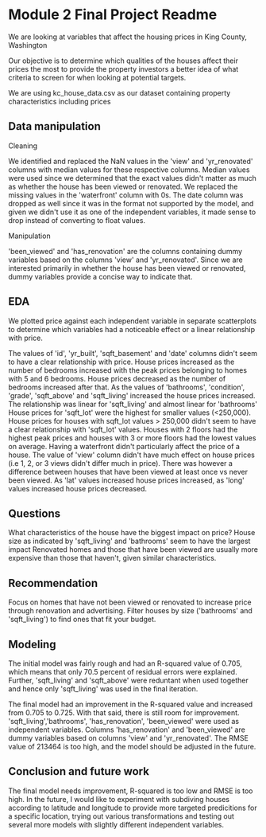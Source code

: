 
# Module 2 Final Project Readme

We are looking at variables that affect the housing prices in King County, Washington

Our objective is to determine which qualities of the houses affect their prices the most to provide the property investors a better idea of what criteria to screen for when looking at potential targets.

We are using kc_house_data.csv as our dataset containing property characteristics including prices

## Data manipulation

Cleaning

We identified and replaced the NaN values in the 'view' and 'yr_renovated' columns with median values for these respective columns. Median values were used since we determined that the exact values didn't matter as much as whether the house has been viewed or renovated. We replaced the missing values in the 'waterfront' column with 0s. The date column was dropped as well since it was in the format not supported by the model, and given we didn't use it as one of the independent variables, it made sense to drop instead of converting to float values.

Manipulation

'been_viewed' and 'has_renovation' are the columns containing dummy variables based on the columns 'view' and 'yr_renovated'. Since we are interested primarily in whether the house has been viewed or renovated, dummy variables provide a concise way to indicate that.

## EDA

We plotted price against each independent variable in separate scatterplots to determine which variables had a noticeable effect or a linear relationship with price.

The values of 'id', 'yr_built', 'sqft_basement' and 'date' columns didn't seem to have a clear relationship with price.
House prices increased as the number of bedrooms increased with the peak prices belonging to homes with 5 and 6 bedrooms. House prices decreased as the number of bedrooms increased after that.
As the values of 'bathrooms', 'condition', 'grade', 'sqft_above' and 'sqft_living' increased the house prices increased. The relationship was linear for 'sqft_living' and almost linear for 'bathrooms'
House prices for 'sqft_lot' were the highest for smaller values (<250,000). House prices for houses with sqft_lot values > 250,000 didn't seem to have a clear relationship with 'sqft_lot' values.
Houses with 2 floors had the highest peak prices and houses with 3 or more floors had the lowest values on average.
Having a waterfront didn't particularly affect the price of a house.
The value of 'view' column didn't have much effect on house prices (i.e 1, 2, or 3 views didn't differ much in price). There was however a difference between houses that have been viewed at least once vs never been viewed.
As 'lat' values increased house prices increased, as 'long' values increased house prices decreased.

## Questions

What characteristics of the house have the biggest impact on price?
House size as indicated by 'sqft_living' and 'bathrooms' seem to have the largest impact
Renovated homes and those that have been viewed are usually more expensive than those that haven't, given similar characteristics.

## Recommendation
Focus on homes that have not been viewed or renovated to increase price through renovation and advertising. Filter houses by size ('bathrooms' and 'sqft_living') to find ones that fit your budget.

## Modeling
The initial model was fairly rough and had an R-squared value of 0.705, which means that only 70.5 percent of residual errors were explained. Further, 'sqft_living' and 'sqft_above' were reduntant when used together and hence only 'sqft_living' was used in the final iteration.

The final model had an improvement in the R-squared value and increased from 0.705 to 0.725. With that said, there is still room for improvement. 'sqft_living','bathrooms', 'has_renovation', 'been_viewed' were used as independent variables. Columns 'has_renovation' and 'been_viewed' are dummy variables based on columns 'view' and 'yr_renovated'. The RMSE value of 213464 is too high, and the model should be adjusted in the future.

## Conclusion and future work
The final model needs improvement, R-squared is too low and RMSE is too high. In the future, I would like to experiment with subdiving houses according to latitude and longitude to provide more targeted predicitions for a specific location, trying out various transformations and testing out several more models with slightly different independent variables.


